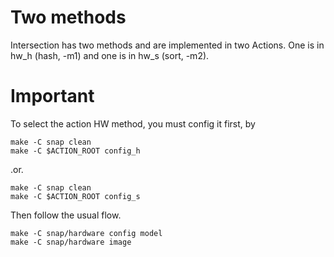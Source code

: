 # Two methods
Intersection has two methods and are implemented in two Actions. 
One is in hw_h (hash, -m1) and one is in hw_s (sort, -m2).

# Important

To select the action HW method, you must config it first, by

```
make -C snap clean
make -C $ACTION_ROOT config_h
```

.or. 

```
make -C snap clean
make -C $ACTION_ROOT config_s
```

Then follow the usual flow. 
```
make -C snap/hardware config model
make -C snap/hardware image
```

